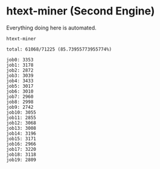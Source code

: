 # htext-miner (Second Engine)

Everything doing here is automated.

```
htext-miner

total: 61068/71225 (85.73955773955774%)

job0: 3353
job1: 3178
job2: 2872
job3: 3039
job4: 3433
job5: 3017
job6: 3010
job7: 2960
job8: 2998
job9: 2742
job10: 3055
job11: 2855
job12: 3068
job13: 3008
job14: 3196
job15: 3171
job16: 2966
job17: 3220
job18: 3118
job19: 2809
```